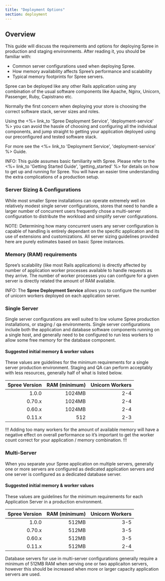 ```yaml
---
title: "Deployment Options"
section: deployment
---
```


## Overview

This guide will discuss the requirements and options for deploying Spree
in production and staging environments. After reading it, you should be
familiar with:

-   Common server configurations used when deploying Spree.
-   How memory availability affects Spree’s performance and scalability
-   Typical memory footprints for Spree servers.

Spree can be deployed like any other Rails application using any
combination of the usual software components like Apache, Nginx,
Unicorn, Passenger, Ruby, Capistrano etc.

Normally the first concern when deploying your store is choosing the
correct software stack, server sizes and roles.

Using the <%= link_to 'Spree Deployment Service', 'deployment-service' %> you can
avoid the hassle of choosing and configuring all the individual
components, and jump straight to getting your application deployed using
our preconfigured and tested software stack.

For more see the <%= link_to 'Deployment Service', 'deployment-service' %> Guide.

INFO: This guide assumes basic familiarity with Spree. Please refer to
the <%= link_to 'Getting Started Guide', 'getting_started' %> for details on how to
get up and running for Spree. You will have an easier time understanding
the extra complications of a production setup.

### Server Sizing & Configurations

While most smaller Spree installations can operate extremely well on
relatively modest single server configurations, stores that need to
handle a larger number of concurrent users frequently chose a
multi-server configuration to distribute the workload and simplify
server configurations.

NOTE: Determining how many concurrent users any server configuration is
capable of handling is entirely dependant on the specific application
and its use of extensions and customizations. All server sizing
guidelines provided here are purely estimates based on basic Spree
instances.

### Memory (RAM) requirements

Spree’s scalability (like most Rails applications) is directly affected
by number of application worker processes available to handle requests
as they arrive. The number of worker processes you can configure for a
given server is directly related the amount of RAM available.

INFO: The **Spree Deployment Service** allows you to configure the
number of unicorn workers deployed on each application server.

### Single Server

Single server configurations are well suited to low volume Spree
production installations, or staging / qa environments. Single server
configurations include both the application and database software
components running on a single host, and generally need to be configured
to run less workers to allow some free memory for the database
component.

#### Suggested initial memory & worker values

These values are guidelines for the minimum requirements for a single
server production environment. Staging and QA can perform acceptably
with less resources, generally half of what is listed below.

|Spree Version|RAM (minimum)|Unicorn Workers|
|------------:|------------:|--------------:|
|1.0.0|1024MB|2-4|
|0.70.x|1024MB|2-4|
|0.60.x|1024MB|2-4|
|0.11.x|512|2-3|

!!!
Adding too many workers for the amount of available memory will
have a negative effect on overall performance so it’s important to get
the worker count correct for your application / memory combination.
!!!

### Multi-Server

When you separate your Spree application on multiple servers, generally
one or more servers are configured as dedicated application servers and
one server is configured as a dedicated database server.

#### Suggested initial memory & worker values

These values are guidelines for the minimum requirements for each
Application Server in a production environment.

|Spree Version|RAM (minimum)|Unicorn Workers|
|------------:|------------:|--------------:|
|1.0.0|512MB|3-5|
|0.70.x|512MB|3-5|
|0.60.x|512MB|3-5|
|0.11.x|512MB|2-4|

Database servers for use in multi-server configurations generally
require a minimum of 512MB RAM when serving one or two applicaiton
servers, however this should be increased when more or larger capacity
application servers are used.
